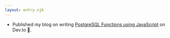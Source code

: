 ```yaml
---
layout: entry.njk
---
```


- Published my blog on writing [PostgreSQL Functions using JavaScript](https://dev.to/chiubaca/using-javascript-to-write-postgresql-functions-1ac) on Dev.to 🎉.
